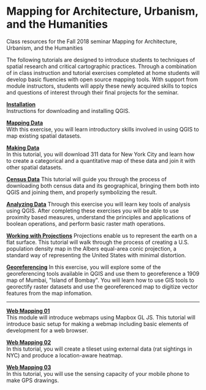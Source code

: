 # Mapping for Architecture, Urbanism, and the Humanities
Class resources for the Fall 2018 seminar Mapping for Architecture, Urbanism, and the Humanities

The following tutorials are designed to introduce students to techniques of spatial research and critical cartographic practices. Through a combination of in class instruction and tutorial exercises completed at home students will develop basic fluencies with open source mapping tools. With support from module instructors, students will apply these newly acquired skills to topics and questions of interest through their final projects for the seminar.

**[Installation](01_QGIS.md)**  
Instructions for downloading and installing QGIS.

**[Mapping Data](02_PopulationMap.md)**  
With this exercise, you will learn introductory skills involved in using QGIS to map existing spatial datasets.

**[Making Data](03_MakingData.md)**  
In this tutorial, you will download 311 data for New York City and learn how to create a categorical and a quantitative map of these data and join it with other spatial datasets.

**[Census Data](04_CensusData.md)**
This tutorial will guide you through the process of downloading both census data and its geographical, bringing them both into QGIS and joining them, and properly symbolizing the result.

**[Analyzing Data](05_AnalysisTools.md)**
Through this exercise you will learn key tools of analysis using QGIS. After completing these exercises you will be able to use proximity based measures, understand the principles and applications of boolean operations, and perform basic raster math operations.

**[Working with Projections](06_Projections.md)**
Projections enable us to represent the earth on a flat surface. This tutorial will walk through the process of creating a U.S. population density map in the Albers equal-area conic projection, a standard way of representing the United States with minimal distortion.

**[Georeferencing](07_Georeferencing.md)**
In this exercise, you will explore some of the georeferencing tools available in QGIS and use them to georeference a 1909 map of Mumbai, "Island of Bombay". You will learn how to use GIS tools to georectify raster datasets and use the georeferenced map to digitize vector features from the map infomation.

----

**[Web Mapping 01](08_WebMapping1.md)**  
This module will introduce webmaps using Mapbox GL JS. This tutorial will introduce basic setup for making a webmap including basic elements of development for a web browser. 

**[Web Mapping 02](09_WebMapping2.md)**  
In this tutorial, you will create a tileset using external data (rat sightings in NYC) and produce a location-aware heatmap.

**[Web Mapping 03](10_WebMapping2.md)**  
In this tutorial, you will use the sensing capacity of your mobile phone to make GPS drawings.

